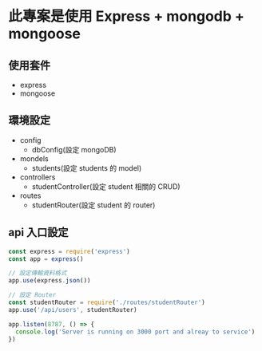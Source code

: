 # 此專案是使用 Express + mongodb + mongoose

## 使用套件
- express
- mongoose

## 環境設定
- config
  - dbConfig(設定 mongoDB)
- mondels
  - students(設定 students 的 model)
- controllers
  - studentController(設定 student 相關的 CRUD)
- routes
  - studentRouter(設定 student 的 router)

## api 入口設定
```javascript
const express = require('express')
const app = express()

// 設定傳輸資料格式
app.use(express.json())

// 設定 Router
const studentRouter = require('./routes/studentRouter')
app.use('/api/users', studentRouter)

app.listen(8787, () => {
  console.log('Server is running on 3000 port and alreay to service')
})
```